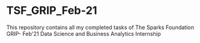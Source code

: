 # TSF_GRIP_Feb-21
This repository contains all my completed tasks of The Sparks Foundation GRIP- Feb'21 Data Science and Business Analytics Internship
